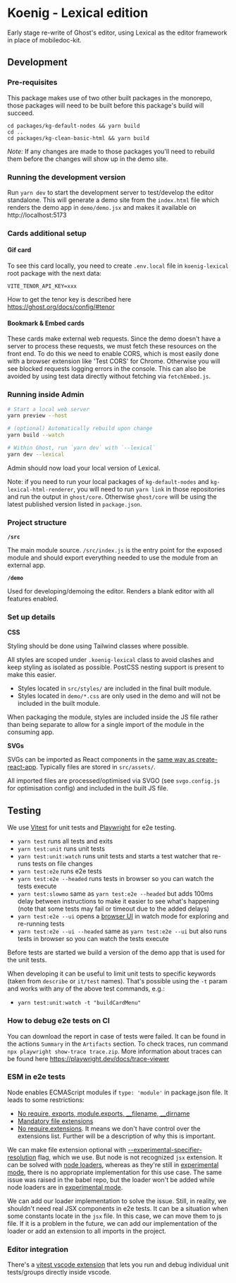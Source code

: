 # Koenig - Lexical edition

Early stage re-write of Ghost's editor, using Lexical as the editor framework in place of mobiledoc-kit.

## Development

### Pre-requisites

This package makes use of two other built packages in the monorepo, those packages will need to be built before this package's build will succeed.

```
cd packages/kg-default-nodes && yarn build
cd ..
cd packages/kg-clean-basic-html && yarn build
```

_Note:_ If any changes are made to those packages you'll need to rebuild them before the changes will show up in the demo site.

### Running the development version

Run `yarn dev` to start the development server to test/develop the editor standalone. This will generate a demo site from the `index.html` file which renders the demo app in `demo/demo.jsx` and makes it available on http://localhost:5173

### Cards additional setup

#### Gif card

To see this card locally, you need to create `.env.local` file in `koenig-lexical` root package with the next data:
```
VITE_TENOR_API_KEY=xxx
```

How to get the tenor key is described here https://ghost.org/docs/config/#tenor

#### Bookmark & Embed cards

These cards make external web requests. Since the demo doesn't have a server to process these requests, we must fetch these resources on the front end. To do this we need to enable CORS, which is most easily done with a browser extension like 'Test CORS' for Chrome. Otherwise you will see blocked requests logging errors in the console. This can also be avoided by using test data directly without fetching via `fetchEmbed.js`.

### Running inside Admin

```bash
# Start a local web server
yarn preview --host

# (optional) Automatically rebuild upon change
yarn build --watch

# Within Ghost, run `yarn dev` with `--lexical`
yarn dev --lexical
```

Admin should now load your local version of Lexical.

Note: if you need to run your local packages of `kg-default-nodes` and `kg-lexical-html-renderer`, you will need to run `yarn link` in those repositories and run the output in `ghost/core`. Otherwise `ghost/core` will be using the latest published version listed in `package.json`.

### Project structure

**`/src`**

The main module source. `/src/index.js` is the entry point for the exposed module and should export everything needed to use the module from an external app.

**`/demo`**

Used for developing/demoing the editor. Renders a blank editor with all features enabled.

### Set up details

**CSS**

Styling should be done using Tailwind classes where possible.

All styles are scoped under `.koenig-lexical` class to avoid clashes and keep styling as isolated as possible. PostCSS nesting support is present to make this easier.

- Styles located in `src/styles/` are included in the final built module.
- Styles located in `demo/*.css` are only used in the demo and will not be included in the built module.

When packaging the module, styles are included inside the JS file rather than being separate to allow for a single import of the module in the consuming app.

**SVGs**

SVGs can be imported as React components in the [same way as create-react-app](https://create-react-app.dev/docs/adding-images-fonts-and-files/#adding-svgs). Typically files are stored in `src/assets/`.

All imported files are processed/optimised via SVGO (see `svgo.config.js` for optimisation config) and included in the built JS file.

## Testing

We use [Vitest](https://vitest.dev) for unit tests and [Playwright](https://playwright.dev) for e2e testing.

- `yarn test` runs all tests and exits
- `yarn test:unit` runs unit tests
- `yarn test:unit:watch` runs unit tests and starts a test watcher that re-runs tests on file changes
- `yarn test:e2e` runs e2e tests
- `yarn test:e2e --headed` runs tests in browser so you can watch the tests execute
- `yarn test:slowmo` same as `yarn test:e2e --headed` but adds 100ms delay between instructions to make it easier to see what's happening (note that some tests may fail or timeout due to the added delays)
- `yarn test:e2e --ui` opens a [browser UI](https://playwright.dev/docs/test-ui-mode) in watch mode for exploring and re-running tests
- `yarn test:e2e --ui --headed` same as `yarn test:e2e --ui` but also runs tests in browser so you can watch the tests execute

Before tests are started we build a version of the demo app that is used for the unit tests.

When developing it can be useful to limit unit tests to specific keywords (taken from `describe` or `it/test` names). That's possible using the `-t` param and works with any of the above test commands, e.g.:

- `yarn test:unit:watch -t "buildCardMenu"`

### How to debug e2e tests on CI

You can download the report in case of tests were failed. It can be found in the actions `Summary` in the `Artifacts` section.
To check traces, run command `npx playwright show-trace trace.zip`.
More information about traces can be found here https://playwright.dev/docs/trace-viewer

### ESM in e2e tests

Node enables ECMAScript modules if `type: 'module'` in package.json file. It leads to some restrictions:
- [No require, exports, module.exports, __filename, __dirname](https://github.com/GrosSacASac/node/blob/master/doc/api/esm.md#no-require-exports-moduleexports-__filename-__dirname)
- [Mandatory file extensions](https://github.com/GrosSacASac/node/blob/master/doc/api/esm.md#mandatory-file-extensions)
- [No require.extensions](https://github.com/GrosSacASac/node/blob/master/doc/api/esm.md#no-requireextensions). It means we don't have control over the extensions list. Further will be a description of why this is important.

We can make file extension optional with [--experimental-specifier-resolution](https://nodejs.org/api/cli.html#--experimental-specifier-resolutionmode)
flag, which we use. But node is not recognized `jsx` extension. 
It can be solved with [node loaders](https://github.com/nodejs/loaders-test/tree/main/commonjs-extension-resolution-loader), whereas 
as they're still in [experimental mode](https://nodejs.org/api/esm.html#esm_experimental_loaders), there is no appropriate 
implementation for this use case.
The same issue was raised in the babel repo, but the loader won't be added while node loaders are 
in [experimental mode](https://github.com/babel/babel/issues/11934).  

We can add our loader implementation to solve the issue. Still, in reality, we shouldn't need real 
JSX components in e2e tests. It can be a situation when some constants locate in the `jsx` file. In this case, 
we can move them to js file. If it is a problem in the future, we can add our implementation of the loader or 
add an extension to all imports in the project.



### Editor integration

There's a [vitest vscode extension](https://marketplace.visualstudio.com/items?itemName=ZixuanChen.vitest-explorer) that 
lets you run and debug individual unit tests/groups directly inside vscode.

